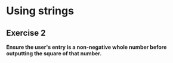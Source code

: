 # Using strings
## Exercise 2

**Ensure the user's entry is a non-negative whole number before outputting the square of that number.**